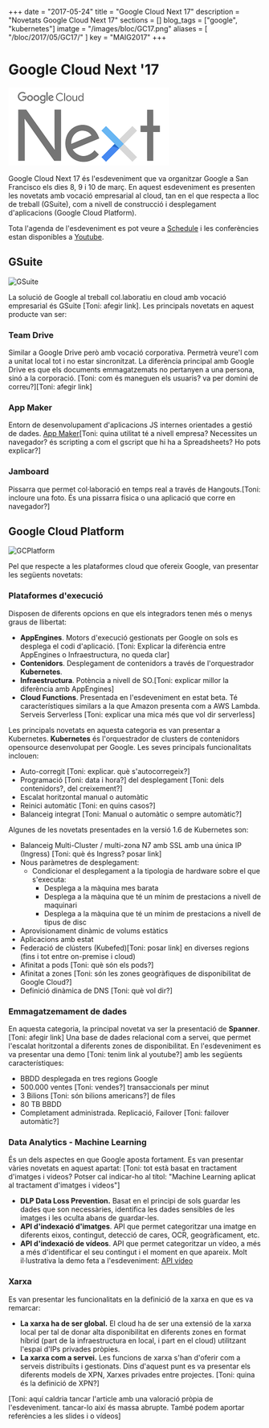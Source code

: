 +++
date        = "2017-05-24"
title       = "Google Cloud Next 17"
description = "Novetats Google Cloud Next 17"
sections = []
blog_tags = ["google", "kubernetes"]
imatge = "/images/bloc/GC17.png"
aliases = [
"/bloc/2017/05/GC17/"
]
key         = "MAIG2017"
+++

# Google Cloud Next '17


![GoogleNext17](/images/bloc/GC17.png)


Google Cloud Next 17 és l'esdeveniment que va organitzar Google a San Francisco els dies 8, 9 i 10 de març. En aquest esdeveniment es presenten les novetats amb vocació empresarial al cloud, tan en el que respecta a lloc de treball (GSuite), com a nivell de construcció i desplegament d'aplicacions (Google Cloud Platform).

Tota l'agenda de l'esdeveniment es pot veure a [Schedule](https://cloudnext.withgoogle.com/schedule) i les conferències estan disponibles a [Youtube](https://www.youtube.com/playlist?list=PLIivdWyY5sqI8RuUibiH8sMb1ExIw0lAR.). 

## GSuite


![GSuite](/images/bloc/Imatge1.png)


La solució de Google al treball col.laboratiu en cloud amb vocació empresarial és GSuite [Toni: afegir link]. Les principals novetats en aquest producte van ser:

### Team Drive 
Similar a Google Drive però amb vocació corporativa. Permetrà veure'l com a unitat local tot i no estar sincronitzat. La diferència principal amb Google Drive es que els documents emmagatzemats no pertanyen a una persona, sinó a la corporació. [Toni: com és maneguen els usuaris? va per domini de correu?][Toni: afegir link]

### App Maker
Entorn de desenvolupament d'aplicacions JS internes orientades a gestió de dades. [App Maker](https://developers.google.com/appmaker/)[Toni: quina utilitat té a nivell empresa? Necessites un navegador? és scripting a com el gscript que hi ha a Spreadsheets? Ho pots explicar?]

### Jamboard 
Pissarra que permet col·laboració en temps real a través de Hangouts.[Toni: incloure una foto. És una pissarra física o una aplicació que corre en navegador?]

## Google Cloud Platform
![GCPlatform](/images/bloc/Imatge3.png)

Pel que respecte a les plataformes cloud que ofereix Google, van presentar les següents novetats:

### Plataformes d'execució
Disposen de diferents opcions en que els integradors tenen més o menys graus de llibertat:

- **AppEngines**. Motors d'execució gestionats per Google on sols es desplega el codi d'aplicació. [Toni: Explicar la diferència entre AppEngines o Infraestructura, no queda clar]
- **Contenidors**. Desplegament de contenidors a través de l'orquestrador **Kubernetes**. 
- **Infraestructura**. Potència a nivell de SO.[Toni: explicar millor la diferència amb AppEngines]
- **Cloud Functions**. Presentada en l'esdeveniment en estat beta. Té característiques similars a la que Amazon presenta com a AWS Lambda. Serveis Serverless [Toni: explicar una mica més que vol dir serverless]

Les principals novetats en aquesta categoria es van presentar a Kubernetes.
**Kubernetes** és l'orquestrador de clusters de contenidors opensource desenvolupat per Google. Les seves principals funcionalitats inclouen:

- Auto-corregit [Toni: explicar. què s'autocorregeix?]
- Programació [Toni: data i hora?] del desplegament [Toni: dels contenidors?, del creixement?]
- Escalat horitzontal manual o automàtic
- Reinici automàtic [Toni: en quins casos?]
- Balanceig integrat [Toni: Manual o automàtic o sempre automàtic?]

Algunes de les novetats presentades en la versió 1.6 de Kubernetes son:

- Balanceig Multi-Cluster / multi-zona  N7 amb SSL amb una única IP (Ingress) [Toni: què és Ingress? posar link]
- Nous paràmetres de desplegament:
    - Condicionar el desplegament a la tipologia de hardware sobre el que s'executa:
        - Desplega a la màquina mes barata
        - Desplega a la màquina que té un mínim de prestacions a nivell de maquinari
        - Desplega a la màquina que té un mínim de prestacions a nivell de tipus de disc
- Aprovisionament dinàmic de volums estàtics 
- Aplicacions amb estat
- Federació de clústers (Kubefed)[Toni: posar link] en diverses regions (fins i tot entre on-premise i cloud)
- Afinitat a pods [Toni: què són els pods?]
- Afinitat a zones [Toni: són les zones geogràfiques de disponibilitat de Google Cloud?]
- Definició dinàmica de DNS [Toni: què vol dir?]

### Emmagatzemament de dades
En aquesta categoria, la principal novetat va ser la presentació de **Spanner**. [Toni: afegir link] Una base de dades relacional com a servei, que permet l'escalat horitzontal a diferents zones de disponibilitat. En l'esdeveniment es va presentar una demo [Toni: tenim link al youtube?] amb les següents característiques:

- BBDD desplegada en tres regions Google
- 500.000 ventes [Toni: vendes?] transaccionals per minut
- 3 Bilions [Toni: són bilions americans?] de files
- 80 TB BBDD
- Completament administrada. Replicació, Failover [Toni: failover automàtic?]

### Data Analytics - Machine Learning
És un dels aspectes en que Google aposta fortament. Es van presentar vàries novetats en aquest apartat: [Toni: tot està basat en tractament d'imatges i videos? Potser cal indicar-ho al títol: "Machine Learning aplicat al tractament d'imatges i videos"]
- **DLP Data Loss Prevention.** Basat en el principi de sols guardar les dades que son necessàries, identifica les dades sensibles de les imatges i les oculta abans de guardar-les.
- **API d'indexació d'imatges**. API que permet categoritzar una imatge en diferents eixos, contingut, detecció de cares, OCR, geogràficament, etc.
- **API d'indexació de vídeos**. API que permet categoritzar un vídeo, a més a més d'identificar el seu contingut i el moment en que apareix. Molt il·lustrativa la demo feta a l'esdeveniment: [API vídeo ](https://www.youtube.com/watch?v=mDAoLO4G4CQ)

### Xarxa
Es van presentar les funcionalitats en la definició de la xarxa en que es va remarcar:
- **La xarxa ha de ser global.** El cloud ha de ser una extensió de la xarxa local per tal de donar alta disponibilitat en diferents zones en format híbrid (part de la infraestructura en local, i part en el cloud) utilitzant l'espai d'IPs privades pròpies.
- **La xarxa com a servei.** Les funcions de xarxa s'han d'oferir com a serveis distribuïts i gestionats. Dins d'aquest punt es va presentar els diferents models de XPN, Xarxes privades entre projectes. [Toni: quina és la definició de XPN?]

[Toni: aquí caldria tancar l'article amb una valoració pròpia de l'esdeveniment. tancar-lo així és massa abrupte. També podem aportar referències a les slides i o vídeos]
